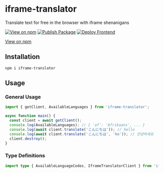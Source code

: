 # iframe-translator

Translate text for free in the browser with iframe shenanigans

[![View on npm](https://img.shields.io/npm/v/iframe-translator)](https://www.npmjs.com/package/iframe-translator)
[![Publish Package](https://github.com/KentoNishi/iframe-translator/actions/workflows/package.yaml/badge.svg)](https://github.com/KentoNishi/iframe-translator/actions/workflows/package.yaml)
[![Deploy Frontend](https://github.com/KentoNishi/iframe-translator/actions/workflows/pages.yaml/badge.svg)](https://github.com/KentoNishi/iframe-translator/actions/workflows/pages.yaml)

[View on npm](https://www.npmjs.com/package/iframe-translator)

## Installation
```shell
npm i iframe-translator
```

## Usage

### General Usage
```ts
import { getClient, AvailableLanguages } from 'iframe-translator';

async function main() {
  const client = await getClient();
  console.log(AvailableLanguages); // { 'af': 'Afrikaans', ... }
  console.log(await client.translate('こんにちは')); // hello
  console.log(await client.translate('こんにちは', 'ko')); // 안녕하세요
  client.destroy();
}
```

### Type Definitions
```ts
import type { AvailableLanguageCodes, IframeTranslatorClient } from 'iframe-translator';
```
